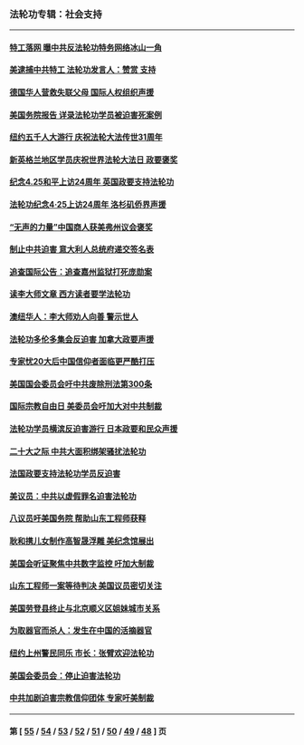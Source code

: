 ### 法轮功专辑：社会支持
---
#### [特工落网 曝中共反法轮功特务网络冰山一角](../../pages/nf4386/n14006412.md?06050430) 
#### [美逮捕中共特工 法轮功发言人：赞赏 支持](../../pages/nf4386/n14005107.md?06050430) 
#### [德国华人营救失联父母 国际人权组织声援](../../pages/nf4386/n14002019.md?06050430) 
#### [美国务院报告 详录法轮功学员被迫害死案例](../../pages/nf4386/n13997752.md?06050430) 
#### [纽约五千人大游行 庆祝法轮大法传世31周年](../../pages/nf4386/n13995110.md?06050430) 
#### [新英格兰地区学员庆祝世界法轮大法日 政要褒奖](../../pages/nf4386/n13990800.md?06050430) 
#### [纪念4.25和平上访24周年 英国政要支持法轮功](../../pages/nf4386/n13984057.md?06050430) 
#### [法轮功纪念4·25上访24周年 洛杉矶侨界声援](../../pages/nf4386/n13978796.md?06050430) 
#### [“无声的力量”中国商人获美弗州议会褒奖](../../pages/nf4386/n13941208.md?06050430) 
#### [制止中共迫害 意大利人总统府递交签名表](../../pages/nf4386/n13933726.md?06050430) 
#### [追查国际公告：追查嘉州监狱打死庞勋案](../../pages/nf4386/n13933461.md?06050430) 
#### [读李大师文章 西方读者要学法轮功](../../pages/nf4386/n13925142.md?06050430) 
#### [澳纽华人：李大师劝人向善 警示世人](../../pages/nf4386/n13924146.md?06050430) 
#### [法轮功多伦多集会反迫害 加拿大政要声援](../../pages/nf4386/n13881303.md?06050430) 
#### [专家忧20大后中国信仰者面临更严酷打压](../../pages/nf4386/n13874993.md?06050430) 
#### [美国国会委员会吁中共废除刑法第300条](../../pages/nf4386/n13868121.md?06050430) 
#### [国际宗教自由日 美委员会吁加大对中共制裁](../../pages/nf4386/n13855021.md?06050430) 
#### [法轮功学员横滨反迫害游行 日本政要和民众声援](../../pages/nf4386/n13847132.md?06050430) 
#### [二十大之际 中共大面积绑架骚扰法轮功](../../pages/nf4386/n13846381.md?06050430) 
#### [法国政要支持法轮功学员反迫害](../../pages/nf4386/n13841970.md?06050430) 
#### [美议员：中共以虚假罪名迫害法轮功](../../pages/nf4386/n13841083.md?06050430) 
#### [八议员吁美国务院 帮助山东工程师获释](../../pages/nf4386/n13836379.md?06050430) 
#### [耿和携儿女制作高智晟浮雕 美纪念馆展出](../../pages/nf4386/n13829624.md?06050430) 
#### [美国会听证聚焦中共数字监控 吁加大制裁](../../pages/nf4386/n13825083.md?06050430) 
#### [山东工程师一案等待判决 美国议员密切关注](../../pages/nf4386/n13815065.md?06050430) 
#### [美国劳登县终止与北京顺义区姐妹城市关系](../../pages/nf4386/n13811030.md?06050430) 
#### [为取器官而杀人：发生在中国的活摘器官](../../pages/nf4386/n13794731.md?06050430) 
#### [纽约上州警民同乐 市长：张臂欢迎法轮功](../../pages/nf4386/n13794375.md?06050430) 
#### [美国会委员会：停止迫害法轮功](../../pages/nf4386/n13788164.md?06050430) 
#### [中共加剧迫害宗教信仰团体 专家吁美制裁](../../pages/nf4386/n13780252.md?06050430) 

---
#### 第 [ [55](./55.md?06050430) / [54](./54.md?06050430) / [53](./53.md?06050430) / [52](./52.md?06050430) / [51](./51.md?06050430) / [50](./50.md?06050430) / [49](./49.md?06050430) / [48](./48.md?06050430) ] 页
